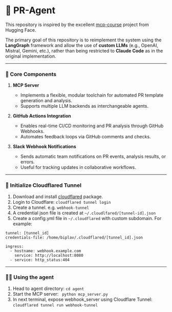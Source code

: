 # 🤖 PR-Agent

This repository is inspired by the excellent [mcp-course](https://github.com/huggingface/mcp-course) project from Hugging Face.

The primary goal of this repository is to reimplement the system using the **LangGraph** framework and allow the use of **custom LLMs** (e.g., OpenAI, Mistral, Gemini, etc.), rather than being restricted to **Claude Code** as in the original implementation.

---

### 🧩 Core Components

1. **MCP Server**
   - Implements a flexible, modular toolchain for automated PR template generation and analysis.
   - Supports multiple LLM backends as interchangeable agents.

2. **GitHub Actions Integration**
   - Enables real-time CI/CD monitoring and PR analysis through GitHub Webhooks.
   - Automates feedback loops via GitHub comments and checks.

3. **Slack Webhook Notifications**
   - Sends automatic team notifications on PR events, analysis results, or errors.
   - Useful for tracking updates in collaborative workflows.

---
### 🚂 Initialize Cloudflared Tunnel
1. Download and install [cloudflared](http://github.com/cloudflare/cloudflared/releases/latest/) package.
2. Login to Cloudflare: `cloudflared tunnel login`
3. Create a tunnel. e.g. `webhook-tunnel`
4. A credential json file is created at `~/.cloudlfared/[tunnel-id].json`
5. Create a config.yml file in `~/.cloudflared` with custom subdomain. For example:
```
tunnel: [tunnel_id]
credentials-file: /home/biplav/.cloudflared/[tunnel_id].json

ingress:
  - hostname: webhook.example.com
    service: http://localhost:8080
  - service: http_status:404
```


---
### 🧑‍💻 Using the agent
1. Head to agent directory:
   `cd agent`
2. Start the MCP server:
   ` python mcp_server.py`
3. In next terminal, expose webhook_server using Cloudflare Tunnel:
   `cloudflared tunnel run webhook-tunnel`
